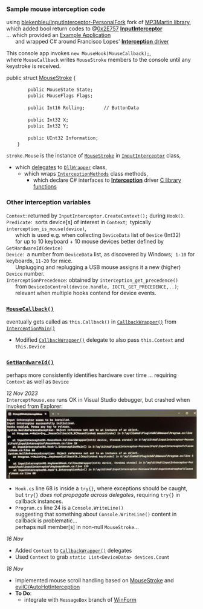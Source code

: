 ### Sample mouse interception code  
using [blekenbleu/InputInterceptor-PersonalFork](https://github.com/blekenbleu/InputInterceptor-PersonalFork)
 fork of [MP3Martin library](https://github.com/MP3Martin/InputInterceptor-PersonalFork/),  
which added bool return codes to @[0x2E757](https://github.com/0x2E757) [**InputInterceptor**](https://github.com/0x2E757/InputInterceptor/)  
...  which provided an [Example Application](https://github.com/0x2E757/InputInterceptor/#example-application)  
 &nbsp; &nbsp; &nbsp; and wrapped C# around Francisco Lopes' [**Interception** driver](https://www.oblita.com/interception.html)

This console app invokes `new MouseHook(MouseCallback);`,  
where `MouseCallback` writes `MouseStroke` members to the console until any keystroke is received.  

public struct [MouseStroke](MouseStroke.md) {
```
        public MouseState State;
        public MouseFlags Flags;

        public Int16 Rolling;		// ButtonData

        public Int32 X;
        public Int32 Y;

        public UInt32 Information;
	}

```
`stroke.Mouse` is the instance of [`MouseStroke`](https://github.com/blekenbleu/InputInterceptor-PersonalFork/blob/master/InputInterceptor/Classes/MouseStroke.cs)
 in [`InputInterceptor`](https://github.com/blekenbleu/InputInterceptor-PersonalFork/blob/master/InputInterceptor/InputInterceptor.cs) class,
- which [delegates](https://learn.microsoft.com/en-US/dotnet/csharp/programming-guide/delegates/)
  to [`DllWrapper`](https://github.com/blekenbleu/InputInterceptor-PersonalFork/blob/master/InputInterceptor/DllWrapper.cs) class,  
  - which wraps  [`InterceptionMethods`](https://github.com/blekenbleu/InputInterceptor-PersonalFork/blob/master/InputInterceptor/InterceptionMethods.cs) class methods,  
    - which declare C# interfaces to [**Interception**](https://www.oblita.com/interception.html) driver [C library functions](https://github.com/oblitum/Interception/blob/master/library/interception.c)  

### Other interception variables
`Context`:  returned by `InputInterceptor.CreateContext();` during `Hook()`.  
`Predicate`:&nbsp; sorts device[s] of interest in `Context`;&nbsp; typically `interception_is_mouse(device)`,  
  &nbsp; &nbsp; &nbsp; which is used e.g. when collecting `DeviceData` list of `Device` (Int32)  
  &nbsp; &nbsp; &nbsp; for up to 10 keyboard + 10 mouse devices better defined by `GetHardwareId(device)`  
`Device`:&nbsp; a number from `DeviceData` list, as discovered by Windows;&nbsp;  `1-10` for keyboards, `11-20` for mice.    
  &nbsp; &nbsp; &nbsp; Unplugging and replugging a USB mouse assigns it a new (higher) `Device` number.  
`InterceptionPrecedence`:  obtained by `interception_get_precedence()`  
 &nbsp; &nbsp; &nbsp; from `DeviceIoControl(device.handle, IOCTL_GET_PRECEDENCE,..)`;  
 &nbsp; &nbsp; &nbsp; relevant when multiple hooks contend for device events.  

### [`MouseCallback()`](blob/master/program.cs#L24)
 eventually gets called as `this.Callback()` in [`CallbackWrapper()`](https://github.com/blekenbleu/InputInterceptor-PersonalFork/blob/master/InputInterceptor/MouseHook.cs#L29)
 from [`InterceptionMain()`](https://github.com/blekenbleu/InputInterceptor-PersonalFork/blob/master/InputInterceptor/Classes/Hook.cs#L57)  
- Modified [`CallbackWrapper()`](https://github.com/blekenbleu/InputInterceptor-PersonalFork/blob/master/InputInterceptor/MouseHook.cs#L29) delegate to also pass `this.Context` and `this.Device` 

### [`GetHardwareId()`](https://github.com/blekenbleu/InputInterceptor-PersonalFork/blob/master/InputInterceptor/InterceptionMethods.cs#L47)
perhaps more consistently identifies hardware over time ... requiring `Context` as well as `Device`

*12 Nov 2023*  
`InterceptMouse.exe` runs OK in Visual Studio debugger, but crashed when invoked from Explorer:  
![](exception.jpg)  
- `Hook.cs` line 68 is inside a `try{}`, where exceptions should be caught,  
	but `try{}` *does not propagate across delegates*, requiring `try{}` in callback instances.  
- `Program.cs` line 24 is a `Console.WriteLine()`  
	suggesting that something about `Console.WriteLine()` content in callback is problematic...  
	perhaps null member[s] in non-null `MouseStroke`...  

*16 Nov*  
- Added `Context` to  [`CallbackWrapper()`](https://github.com/blekenbleu/InputInterceptor-PersonalFork/blob/master/InputInterceptor/MouseHook.cs#L29) delegates  
- Used `Context` to grab `static List<DeviceData> devices.Count`  

*18 Nov*
- implemented mouse scroll handling based on [MouseStroke](MouseStroke.md) and [evilC/AutoHotInterception](https://github.com/evilC/AutoHotInterception/blob/master/C%23/AutoHotInterception/Helpers/HelperFunctions.cs#L148)  
- **To Do**:
	- integrate with `MessageBox` branch of [WinForm](https://github.com/blekenbleu/WinForm)  
